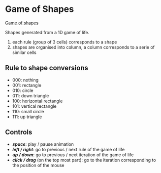 # Game of Shapes

[Game of shapes](https://arthursw.github.io/game-of-shapes/)

Shapes generated from a 1D game of life.

1) each rule (group of 3 cells) corresponds to a shape 
2) shapes are organised into column, a column corresponds to a serie of similar cells

## Rule to shape conversions

 - 000: nothing
 - 001: rectangle
 - 010: circle
 - 011: down triangle
 - 100: horizontal rectangle
 - 101: vertical rectangle
 - 110: small circle
 - 111: up triangle

## Controls

 - ***space***: play / pause animation
 - ***left / right***: go to previous / next rule of the game of life
 - ***up / down***: go to previous / next iteration of the game of life
 - ***click / drag*** (on the top most part): go to the iteration corresponding to the position of the mouse